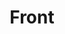 ---
blog: http://blog.frontapp.com/
facebook: https://facebook.com/frontapp
instagram: https://instagram.com/front_app
linkedin: https://linkedin.com/company/front-app
logohandle: frontapp
sort: frontapp
title: Front
twitter: https://x.com/Frontapp
website: https://frontapp.com/
---